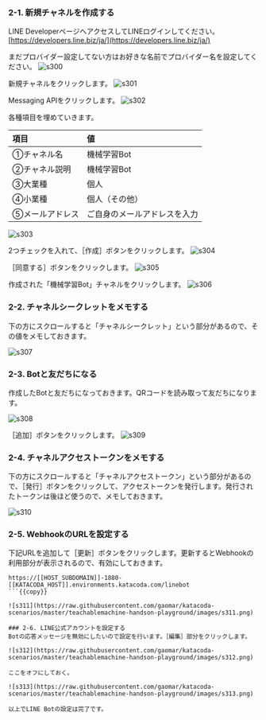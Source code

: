 ### 2-1. 新規チャネルを作成する
LINE DeveloperページへアクセスしてLINEログインしてください。
[https://developers.line.biz/ja/](https://developers.line.biz/ja/)

まだプロバイダー設定してない方はお好きな名前でプロバイダー名を設定してください。
![s300](https://raw.githubusercontent.com/gaomar/katacoda-scenarios/master/teachablemachine-handson-playground/images/s300.png)

新規チャネルをクリックします。
![s301](https://raw.githubusercontent.com/gaomar/katacoda-scenarios/master/teachablemachine-handson-playground/images/s301.png)

Messaging APIをクリックします。
![s302](https://raw.githubusercontent.com/gaomar/katacoda-scenarios/master/teachablemachine-handson-playground/images/s302.png)

各種項目を埋めていきます。

|項目|値|
|:--|:--|
|①チャネル名|機械学習Bot|
|②チャネル説明|機械学習Bot|
|③大業種|個人|
|④小業種|個人（その他）|
|⑤メールアドレス|ご自身のメールアドレスを入力|


![s303](https://raw.githubusercontent.com/gaomar/katacoda-scenarios/master/teachablemachine-handson-playground/images/s303.png)

2つチェックを入れて、［作成］ボタンをクリックします。
![s304](https://raw.githubusercontent.com/gaomar/katacoda-scenarios/master/teachablemachine-handson-playground/images/s304.png)

［同意する］ボタンをクリックします。
![s305](https://raw.githubusercontent.com/gaomar/katacoda-scenarios/master/teachablemachine-handson-playground/images/s305.png)

作成された「機械学習Bot」チャネルをクリックします。
![s306](https://raw.githubusercontent.com/gaomar/katacoda-scenarios/master/teachablemachine-handson-playground/images/s306.png)

### 2-2. チャネルシークレットをメモする
下の方にスクロールすると「チャネルシークレット」という部分があるので、その値をメモしておきます。

![s307](https://raw.githubusercontent.com/gaomar/katacoda-scenarios/master/teachablemachine-handson-playground/images/s307.png)

### 2-3. Botと友だちになる
作成したBotと友だちになっておきます。QRコードを読み取って友だちになります。

![s308](https://raw.githubusercontent.com/gaomar/katacoda-scenarios/master/teachablemachine-handson-playground/images/s308.png)

［追加］ボタンをクリックします。
![s309](https://raw.githubusercontent.com/gaomar/katacoda-scenarios/master/teachablemachine-handson-playground/images/s309.png)

### 2-4. チャネルアクセストークンをメモする
下の方にスクロールすると「チャネルアクセストークン」という部分があるので、［発行］ボタンをクリックして、アクセストークンを発行します。発行されたトークンは後ほど使うので、メモしておきます。

![s310](https://raw.githubusercontent.com/gaomar/katacoda-scenarios/master/teachablemachine-handson-playground/images/s310.png)

### 2-5. WebhookのURLを設定する
下記URLを追加して［更新］ボタンをクリックします。更新するとWebhookの利用部分が表示されるので、有効にしておきます。

```
https://[[HOST_SUBDOMAIN]]-1880-[[KATACODA_HOST]].environments.katacoda.com/linebot
```{{copy}}

![s311](https://raw.githubusercontent.com/gaomar/katacoda-scenarios/master/teachablemachine-handson-playground/images/s311.png)

### 2-6. LINE公式アカウントを設定する
Botの応答メッセージを無効にしたいので設定を行います。［編集］部分をクリックします。

![s312](https://raw.githubusercontent.com/gaomar/katacoda-scenarios/master/teachablemachine-handson-playground/images/s312.png)

ここをオフにしておく。

![s313](https://raw.githubusercontent.com/gaomar/katacoda-scenarios/master/teachablemachine-handson-playground/images/s313.png)

以上でLINE Botの設定は完了です。

